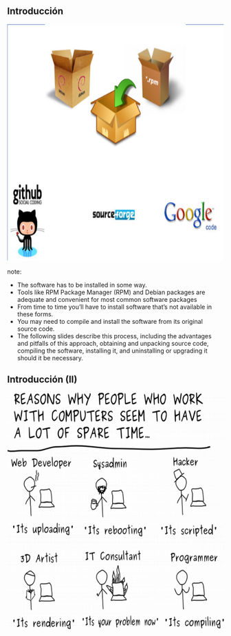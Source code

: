 ## Introducción

<a class="fancybox" href="img/introduccion.png" data-fancybox-group="gallery" title="Introducción">
<img height="550px" src="img/introduccion.redimensionado640x480.png" alt="Introducción">
</a>

note:
* The software has to be installed in some way.
* Tools like RPM Package Manager (RPM) and Debian packages are adequate and convenient for most common software packages
* From time to time you’ll have to install software that’s not available in these forms.
* You may need to compile and install the software from its original source code.
* The following slides describe this process, including the advantages and pitfalls of this approach, obtaining and unpacking source code, compiling the software, installing it, and uninstalling or upgrading it should it be necessary.



## Introducción (II)

<a class="fancybox" href="img/sparetime.png" data-fancybox-group="gallery" title="Tiempo libre">
<img height="550px" src="img/sparetime.redimensionado640x480.png" alt="Tiempo libre">
</a>
